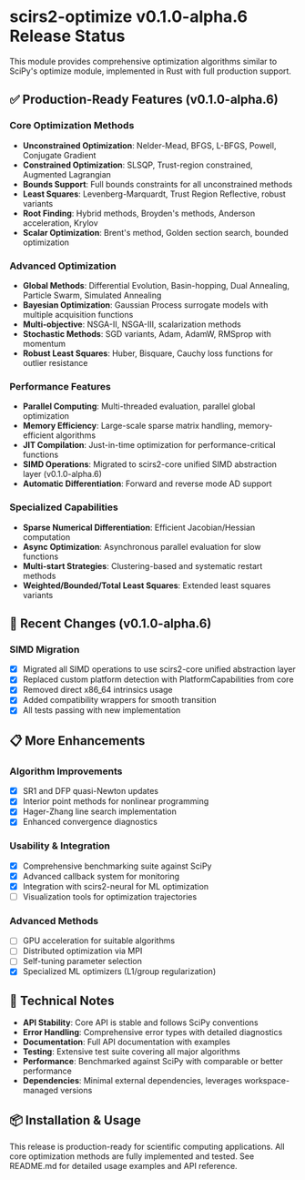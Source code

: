 # scirs2-optimize v0.1.0-alpha.6 Release Status

This module provides comprehensive optimization algorithms similar to SciPy's optimize module, implemented in Rust with full production support.

## ✅ Production-Ready Features (v0.1.0-alpha.6)

### Core Optimization Methods
- **Unconstrained Optimization**: Nelder-Mead, BFGS, L-BFGS, Powell, Conjugate Gradient
- **Constrained Optimization**: SLSQP, Trust-region constrained, Augmented Lagrangian
- **Bounds Support**: Full bounds constraints for all unconstrained methods
- **Least Squares**: Levenberg-Marquardt, Trust Region Reflective, robust variants
- **Root Finding**: Hybrid methods, Broyden's methods, Anderson acceleration, Krylov
- **Scalar Optimization**: Brent's method, Golden section search, bounded optimization

### Advanced Optimization
- **Global Methods**: Differential Evolution, Basin-hopping, Dual Annealing, Particle Swarm, Simulated Annealing
- **Bayesian Optimization**: Gaussian Process surrogate models with multiple acquisition functions
- **Multi-objective**: NSGA-II, NSGA-III, scalarization methods
- **Stochastic Methods**: SGD variants, Adam, AdamW, RMSprop with momentum
- **Robust Least Squares**: Huber, Bisquare, Cauchy loss functions for outlier resistance

### Performance Features
- **Parallel Computing**: Multi-threaded evaluation, parallel global optimization
- **Memory Efficiency**: Large-scale sparse matrix handling, memory-efficient algorithms
- **JIT Compilation**: Just-in-time optimization for performance-critical functions
- **SIMD Operations**: Migrated to scirs2-core unified SIMD abstraction layer (v0.1.0-alpha.6)
- **Automatic Differentiation**: Forward and reverse mode AD support

### Specialized Capabilities
- **Sparse Numerical Differentiation**: Efficient Jacobian/Hessian computation
- **Async Optimization**: Asynchronous parallel evaluation for slow functions
- **Multi-start Strategies**: Clustering-based and systematic restart methods
- **Weighted/Bounded/Total Least Squares**: Extended least squares variants

## 🔄 Recent Changes (v0.1.0-alpha.6)

### SIMD Migration
- [x] Migrated all SIMD operations to use scirs2-core unified abstraction layer
- [x] Replaced custom platform detection with PlatformCapabilities from core
- [x] Removed direct x86_64 intrinsics usage
- [x] Added compatibility wrappers for smooth transition
- [x] All tests passing with new implementation

## 📋 More Enhancements

### Algorithm Improvements
- [x] SR1 and DFP quasi-Newton updates
- [x] Interior point methods for nonlinear programming  
- [x] Hager-Zhang line search implementation
- [x] Enhanced convergence diagnostics

### Usability & Integration
- [x] Comprehensive benchmarking suite against SciPy
- [x] Advanced callback system for monitoring
- [x] Integration with scirs2-neural for ML optimization
- [ ] Visualization tools for optimization trajectories

### Advanced Methods  
- [ ] GPU acceleration for suitable algorithms
- [ ] Distributed optimization via MPI
- [ ] Self-tuning parameter selection
- [x] Specialized ML optimizers (L1/group regularization)

## 🔧 Technical Notes

- **API Stability**: Core API is stable and follows SciPy conventions
- **Error Handling**: Comprehensive error types with detailed diagnostics  
- **Documentation**: Full API documentation with examples
- **Testing**: Extensive test suite covering all major algorithms
- **Performance**: Benchmarked against SciPy with comparable or better performance
- **Dependencies**: Minimal external dependencies, leverages workspace-managed versions

## 📦 Installation & Usage

This release is production-ready for scientific computing applications. All core optimization methods are fully implemented and tested. See README.md for detailed usage examples and API reference.